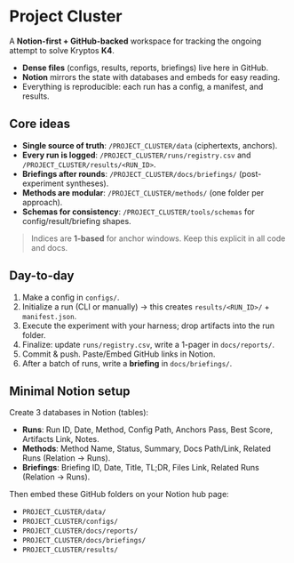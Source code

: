 # Project Cluster

A **Notion-first + GitHub-backed** workspace for tracking the ongoing attempt to solve Kryptos **K4**.

- **Dense files** (configs, results, reports, briefings) live here in GitHub.
- **Notion** mirrors the state with databases and embeds for easy reading.
- Everything is reproducible: each run has a config, a manifest, and results.

## Core ideas
- **Single source of truth**: `/PROJECT_CLUSTER/data` (ciphertexts, anchors).
- **Every run is logged**: `/PROJECT_CLUSTER/runs/registry.csv` and `/PROJECT_CLUSTER/results/<RUN_ID>`.
- **Briefings after rounds**: `/PROJECT_CLUSTER/docs/briefings/` (post-experiment syntheses).
- **Methods are modular**: `/PROJECT_CLUSTER/methods/` (one folder per approach).
- **Schemas for consistency**: `/PROJECT_CLUSTER/tools/schemas` for config/result/briefing shapes.

> Indices are **1-based** for anchor windows. Keep this explicit in all code and docs.

## Day-to-day
1) Make a config in `configs/`.
2) Initialize a run (CLI or manually) → this creates `results/<RUN_ID>/` + `manifest.json`.
3) Execute the experiment with your harness; drop artifacts into the run folder.
4) Finalize: update `runs/registry.csv`, write a 1-pager in `docs/reports/`.
5) Commit & push. Paste/Embed GitHub links in Notion.
6) After a batch of runs, write a **briefing** in `docs/briefings/`.

## Minimal Notion setup
Create 3 databases in Notion (tables):
- **Runs**: Run ID, Date, Method, Config Path, Anchors Pass, Best Score, Artifacts Link, Notes.
- **Methods**: Method Name, Status, Summary, Docs Path/Link, Related Runs (Relation → Runs).
- **Briefings**: Briefing ID, Date, Title, TL;DR, Files Link, Related Runs (Relation → Runs).

Then embed these GitHub folders on your Notion hub page:
- `PROJECT_CLUSTER/data/`
- `PROJECT_CLUSTER/configs/`
- `PROJECT_CLUSTER/docs/reports/`
- `PROJECT_CLUSTER/docs/briefings/`
- `PROJECT_CLUSTER/results/`

